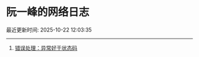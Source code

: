 # 阮一峰的网络日志

最近更新时间: 2025-10-22 12:03:35

--- 
1. [错误处理：异常好于状态码](http://www.ruanyifeng.com/blog/2025/10/exception.html) 
